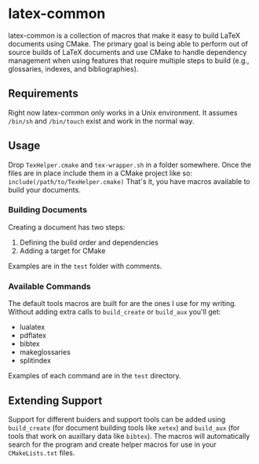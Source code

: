# latex-common
latex-common is a collection of macros that make it easy to build LaTeX
documents using CMake.  The primary goal is being able to perform out of source
builds of LaTeX documents and use CMake to handle dependency management when
using features that require multiple steps to build (e.g., glossaries, indexes,
and bibliographies).

## Requirements
Right now latex-common only works in a Unix environment.  It assumes `/bin/sh`
and `/bin/touch` exist and work in the normal way.

## Usage
Drop `TexHelper.cmake` and `tex-wrapper.sh` in a folder somewhere.  Once the
files are in place include them in a CMake project like so:
`include(/path/to/TexHelper.cmake)`
That's it, you have macros available to build your documents.

### Building Documents
Creating a document has two steps:

1. Defining the build order and dependencies
2. Adding a target for CMake

Examples are in the `test` folder with comments.

### Available Commands
The default tools macros are built for are the ones I use for my writing.
Without adding extra calls to `build_create` or `build_aux` you'll get:

* lualatex
* pdflatex
* bibtex
* makeglossaries
* splitindex

Examples of each command are in the `test` directory.

## Extending Support
Support for different buiders and support tools can be added using
`build_create` (for document building tools like `xetex`) and `build_aux` (for
tools that work on auxillary data like `bibtex`).  The macros will
automatically search for the program and create helper macros for use in your
`CMakeLists.txt` files.
